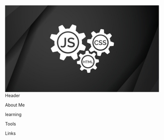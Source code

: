 [![Header](https://github.com/kombojiec/kombojiec/blob/main/assets/wallpaper.jpg)](https://github.com/kombojiec)
Header

About Me

learning

Tools

Links